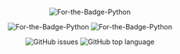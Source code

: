<p align="center">
  <img alt="For-the-Badge-Python" src="https://forthebadge.com/images/badges/made-with-javascript.svg">
  
</p>
<p align="center">
  <img alt="For-the-Badge-Python" src="https://forthebadge.com/images/badges/uses-html.svg">
  <img alt="For-the-Badge-Python" src="https://forthebadge.com/images/badges/uses-css.svg">
  
</p>

</p>
<p align="center">


  <img alt="GitHub issues" src="https://img.shields.io/github/issues/Storiesbyharshit/Data-Science-Portfolio/Tensorflow.js?style=flat-square">
  <img alt="GitHub top language" src="https://img.shields.io/github/languages/top/Storiesbyharshit/Data-Science-Portfolio/Tensorflow.js?style=flat-square">
 

</p>
